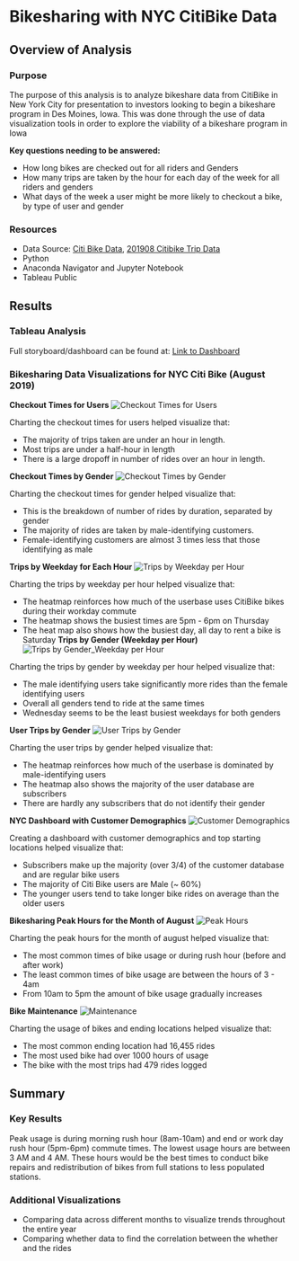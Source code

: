 # Bikesharing with NYC CitiBike Data

## Overview of Analysis
### Purpose
The purpose of this analysis is to analyze bikeshare data from CitiBike in New York City for presentation to investors looking to begin a bikeshare program in Des Moines, Iowa. This was done through the use of data visualization tools in order to explore the viability of a bikeshare program in Iowa

**Key questions needing to be answered:**
- How long bikes are checked out for all riders and Genders
- How many trips are taken by the hour for each day of the week for all riders and genders
- What days of the week a user might be more likely to checkout a bike, by type of user and gender

### Resources
- Data Source: [Citi Bike Data](https://citibikenyc.com/system-data), [201908 Citibike Trip Data](https://s3.amazonaws.com/tripdata/index.html)
- Python
- Anaconda Navigator and Jupyter Notebook
- Tableau Public



## Results
### Tableau Analysis
Full storyboard/dashboard can be found at: [Link to Dashboard](https://public.tableau.com/app/profile/paola.rivas4427/viz/Module14_Bikesharing_16742556453380/NYCCitiBikeStory)

### Bikesharing Data Visualizations for NYC Citi Bike (August 2019)

**Checkout Times for Users**
![Checkout Times for Users](https://github.com/pfrivas/bikesharing/blob/main/Images/Checkout%20Times%20by%20Users.png)

Charting the checkout times for users helped visualize that:
- The majority of trips taken are under an hour in length. 
- Most trips are under a half-hour in length
- There is a large dropoff in number of rides over an hour in length.

**Checkout Times by Gender**
![Checkout Times by Gender](https://github.com/pfrivas/bikesharing/blob/main/Images/Checkout%20Times%20by%20Gender.png)

Charting the checkout times for gender helped visualize that:
- This is the breakdown of number of rides by duration, separated by gender
- The majority of rides are taken by male-identifying customers.
- Female-identifying customers are almost 3 times less that those identifying as male

**Trips by Weekday for Each Hour**
![Trips by Weekday per Hour](https://github.com/pfrivas/bikesharing/blob/main/Images/Trips%20by%20Weekday%20for%20Each%20Hour.png)

Charting the trips by weekday per hour helped visualize that:
- The heatmap reinforces how much of the userbase uses CitiBike bikes during their workday commute
- The heatmap shows the busiest times are 5pm - 6pm on Thursday
- The heat map also shows how the busiest day, all day to rent a bike is Saturday 
**Trips by Gender (Weekday per Hour)**
![Trips by Gender_Weekday per Hour](https://github.com/pfrivas/bikesharing/blob/main/Images/Trips%20by%20Gender%20(Weekday%20per%20Hour).png)

Charting the trips by gender by weekday per hour helped visualize that:
- The male identifying users take significantly more rides than the female identifying users
- Overall all genders tend to ride at the same times
- Wednesday seems to be the least busiest weekdays for both genders

**User Trips by Gender**
![User Trips by Gender](https://github.com/pfrivas/bikesharing/blob/main/Images/User%20Trips%20by%20Gender.png)

Charting the user trips by gender helped visualize that:
- The heatmap reinforces how much of the userbase is dominated by male-identifying users
- The heatmap also shows the majority of the user database are subscribers
- There are hardly any subscribers that do not identify their gender

**NYC Dashboard with Customer Demographics**
![Customer Demographics](https://github.com/pfrivas/bikesharing/blob/main/Images/Customer%20Demographics.png)

Creating a dashboard with customer demographics and top starting locations helped visualize that:
- Subscribers make up the majority (over 3/4) of the customer database and are regular bike users
- The majority of Citi Bike users are Male (~ 60%)
- The younger users tend to take longer bike rides on average than the older users

**Bikesharing Peak Hours for the Month of August**
![Peak Hours](https://github.com/pfrivas/bikesharing/blob/main/Images/Peak%20Hours.png)

Charting the peak hours for the month of august helped visualize that:
- The most common times of bike usage or during rush hour (before and after work)
- The least common times of bike usage are between the hours of 3 - 4am
- From 10am to 5pm the amount of bike usage gradually increases

**Bike Maintenance**
![Maintenance](https://github.com/pfrivas/bikesharing/blob/main/Images/Bike%20Utilization%20and%20Maintenance.png)

Charting the usage of bikes and ending locations helped visualize that:
- The most common ending location had 16,455 rides
- The most used bike had over 1000 hours of usage
- The bike with the most trips had 479 rides logged

## Summary

### Key Results
Peak usage is during morning rush hour (8am-10am) and end or work day rush hour (5pm-6pm) commute times. The lowest usage hours are between 3 AM and 4 AM. These hours would be the best times to conduct bike repairs and redistribution of bikes from full stations to less populated stations.

### Additional Visualizations
- Comparing data across different months to visualize trends throughout the entire year
- Comparing whether data to find the correlation between the whether and the rides
